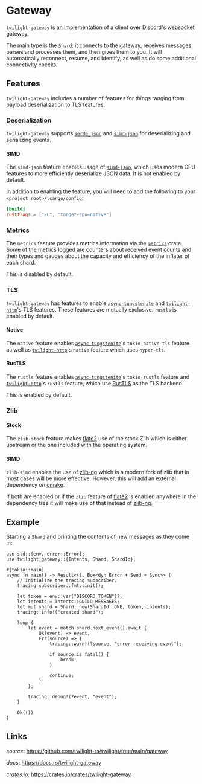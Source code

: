 # Gateway

`twilight-gateway` is an implementation of a client over Discord's websocket
gateway.

The main type is the `Shard`: it connects to the gateway, receives messages,
parses and processes them, and then gives them to you. It will automatically
reconnect, resume, and identify, as well as do some additional connectivity
checks.

## Features


`twilight-gateway` includes a number of features for things ranging from
payload deserialization to TLS features.

### Deserialization

`twilight-gateway` supports [`serde_json`] and [`simd-json`] for deserializing
and serializing events.

#### SIMD

The `simd-json` feature enables usage of [`simd-json`], which uses modern CPU
features to more efficiently deserialize JSON data. It is not enabled by
default.

In addition to enabling the feature, you will need to add the following to your
`<project_root>/.cargo/config`:

```toml
[build]
rustflags = ["-C", "target-cpu=native"]
```

### Metrics

The `metrics` feature provides metrics information via the [`metrics`] crate.
Some of the metrics logged are counters about received event counts and their
types and gauges about the capacity and efficiency of the inflater of each
shard.

This is disabled by default.

### TLS

`twilight-gateway` has features to enable [`async-tungstenite`] and
[`twilight-http`]'s TLS features. These features are mutually exclusive. `rustls`
is enabled by default.

#### Native

The `native` feature enables [`async-tungstenite`]'s `tokio-native-tls` feature
as well as [`twilight-http`]'s `native` feature which uses `hyper-tls`.

#### RusTLS

The `rustls` feature enables [`async-tungstenite`]'s `tokio-rustls` feature and
[`twilight-http`]'s `rustls` feature, which use [RusTLS] as the TLS backend.

This is enabled by default.

### Zlib

#### Stock

The `zlib-stock` feature makes [flate2] use of the stock Zlib which is either
upstream or the one included with the operating system.

#### SIMD

`zlib-simd` enables the use of [zlib-ng] which is a modern fork of zlib that in
most cases will be more effective. However, this will add an external dependency
on [cmake].

If both are enabled or if the `zlib` feature of [flate2] is enabled anywhere in
the dependency tree it will make use of that instead of [zlib-ng].

## Example

Starting a `Shard` and printing the contents of new messages as they come in:

```rust,no_run
use std::{env, error::Error};
use twilight_gateway::{Intents, Shard, ShardId};

#[tokio::main]
async fn main() -> Result<(), Box<dyn Error + Send + Sync>> {
    // Initialize the tracing subscriber.
    tracing_subscriber::fmt::init();

    let token = env::var("DISCORD_TOKEN")?;
    let intents = Intents::GUILD_MESSAGES;
    let mut shard = Shard::new(ShardId::ONE, token, intents);
    tracing::info!("created shard");

    loop {
        let event = match shard.next_event().await {
            Ok(event) => event,
            Err(source) => {
                tracing::warn!(?source, "error receiving event");

                if source.is_fatal() {
                    break;
                }

                continue;
            }
        };

        tracing::debug!(?event, "event");
    }

    Ok(())
}
```

## Links

*source*: <https://github.com/twilight-rs/twilight/tree/main/gateway>

*docs*: <https://docs.rs/twilight-gateway>

*crates.io*: <https://crates.io/crates/twilight-gateway>

[img:shard]: ./section_3_shard.png
[RusTLS]: https://crates.io/crates/rustls
[cmake]: https://cmake.org/
[flate2]: https://github.com/alexcrichton/flate2-rs
[zlib-ng]: https://github.com/zlib-ng/zlib-ng
[`async-tungstenite`]: https://crates.io/crates/async-tungstenite
[`hyper-rustls`]: https://crates.io/crates/hyper-rustls
[`hyper-tls`]: https://crates.io/crates/hyper-tls
[`metrics`]: https://crates.io/crates/metrics
[`serde_json`]: https://crates.io/crates/serde_json
[`simd-json`]: https://crates.io/crates/simd-json
[`twilight-http`]: ./section_2_http.md
